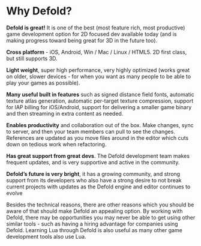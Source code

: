 # Why Defold?

**Defold is great!** It is one of the best \(most feature rich, most productive\) game development option for 2D focused dev available today \(and is making progress toward being great for 3D in the future too\).

**Cross platform** - iOS, Android, Win / Mac / Linux / HTML5. 2D first class, but still supports 3D. 

**Light weight**, super high performance, very highly optimized \(works great on older, slower devices - for when you want as many people to be able to play your games as possible\). 

**Many useful built in features** such as signed distance field fonts, automatic texture atlas generation, automatic per-target texture compression, support for IAP billing for iOS/Android, support for delivering a smaller game binary and then streaming in extra content as needed. 

**Enables productivity** and collaboration out of the box. Make changes, sync to server, and then your team members can pull to see the changes. References are updated as you move files around in the editor which cuts down on tedious work when refactoring.

**Has great support from great devs**. The Defold development team makes frequent updates, and is very supportive and active in the community. 

**Defold’s future is very bright**, it has a growing community, and strong support from its developers who also have a strong desire to not break current projects with updates as the Defold engine and editor continues to evolve 

Besides the technical reasons, there are other reasons which you should be aware of that should make Defold an appealing option. By working with Defold, there may be opportunities you may never be able to get using other similar tools - such as having a hiring advantage for companies using Defold. Learning Lua through Defold is also useful as many other game development tools also use Lua.

